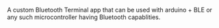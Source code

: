A custom Bluetooth Terminal app that can be used with arduino + BLE or any such microcontroller having Bluetooth capablities.
